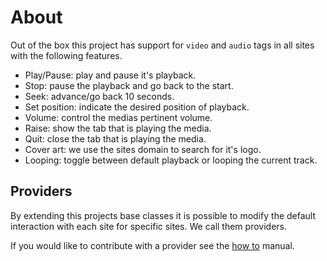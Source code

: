# About
Out of the box this project has support for `video` and `audio` tags in all sites with the following features.
 - Play/Pause: play and pause it's playback.
 - Stop: pause the playback and go back to the start.
 - Seek: advance/go back 10 seconds.
 - Set position: indicate the desired position of playback.
 - Volume: control the medias pertinent volume.
 - Raise: show the tab that is playing the media.
 - Quit: close the tab that is playing the media.
 - Cover art: we use the sites domain to search for it's logo.
 - Looping: toggle between default playback or looping the current track.

## Providers

By extending this projects base classes it is possible to modify the default interaction with each site for specific sites. We call them providers. 

If you would like to contribute with a provider see the [how to](how_to.md) manual.
